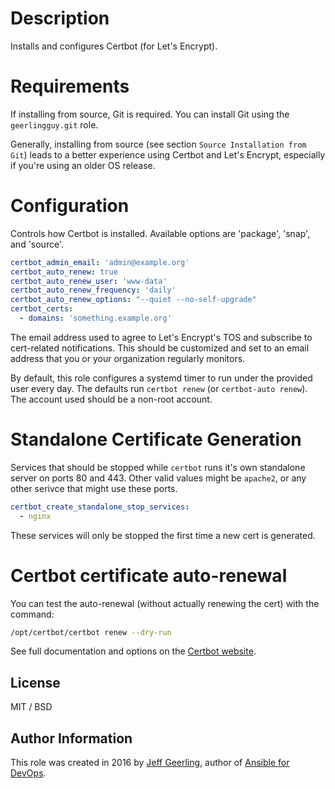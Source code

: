 # Description

Installs and configures Certbot (for Let's Encrypt).

# Requirements

If installing from source, Git is required. You can install Git using the `geerlingguy.git` role.

Generally, installing from source (see section `Source Installation from Git`) leads to a better experience using Certbot and Let's Encrypt, especially if you're using an older OS release.

# Configuration

Controls how Certbot is installed. Available options are 'package', 'snap', and 'source'.
```yaml
certbot_admin_email: 'admin@example.org'
certbot_auto_renew: true
certbot_auto_renew_user: 'www-data'
certbot_auto_renew_frequency: 'daily'
certbot_auto_renew_options: "--quiet --no-self-upgrade"
certbot_certs:
  - domains: 'something.example.org'
```

The email address used to agree to Let's Encrypt's TOS and subscribe to cert-related notifications. This should be customized and set to an email address that you or your organization regularly monitors.

By default, this role configures a systemd timer to run under the provided user every day. The defaults run `certbot renew` (or `certbot-auto renew`). The account used should be a non-root account.

# Standalone Certificate Generation

Services that should be stopped while `certbot` runs it's own standalone server on ports 80 and 443. Other valid values might be `apache2`, or any other serivce that might use these ports.
```yaml
certbot_create_standalone_stop_services:
  - nginx
```
These services will only be stopped the first time a new cert is generated.

# Certbot certificate auto-renewal

You can test the auto-renewal (without actually renewing the cert) with the command:
```sh
/opt/certbot/certbot renew --dry-run
```
See full documentation and options on the [Certbot website](https://certbot.eff.org/).

## License

MIT / BSD

## Author Information

This role was created in 2016 by [Jeff Geerling](https://www.jeffgeerling.com/), author of [Ansible for DevOps](https://www.ansiblefordevops.com/).
